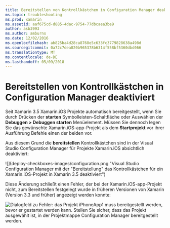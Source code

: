 ```yaml
---
title: Bereitstellen von Kontrollkästchen in Configuration Manager deaktiviert
ms.topic: troubleshooting
ms.prod: xamarin
ms.assetid: aaf675cd-d885-4dac-9754-77dbcaea3be9
author: asb3993
ms.author: amburns
ms.date: 12/02/2016
ms.openlocfilehash: ab825ba4d28ca8768e5c633fc3779828638a498d
ms.sourcegitcommit: 0a72c7dea020b965378b6314f558bf5360dbd066
ms.translationtype: MT
ms.contentlocale: de-DE
ms.lasthandoff: 05/09/2018
---
```

# <a name="deploy-checkboxes-disabled-in-configuration-manager"></a>Bereitstellen von Kontrollkästchen in Configuration Manager deaktiviert

Seit Xamarin 3.5 Xamarin.iOS Projekte automatisch bereitgestellt, wenn Sie durch Drücken der **starten** Symbolleisten-Schaltfläche oder Auswählen der **Debuggen > Debuggen starten** Menüelement. Müssen Sie dennoch legen Sie das gewünschte Xamarin.iOS-app-Projekt als dem **Startprojekt** vor ihrer Ausführung Befehle einen der beiden vor.

Aus diesem Grund die **bereitstellen** Kontrollkästchen sind in der Visual Studio Configuration Manager für Projekte Xamarin.iOS absichtlich deaktiviert:

![](deploy-checkboxes-images/configuration.png "Visual Studio Configuration Manager mit der "Bereitstellung" das Kontrollkästchen für ein Xamarin.iOS-Projekt in Xamarin 3.5 deaktiviert")

Diese Änderung schließt einen Fehler, der bei der Xamarin.iOS-app-Projekt nicht, zum Bereitstellen festgelegt wurde in früheren Versionen von Xamarin (Version 3.3 und früher) angezeigt werden konnte:

![](deploy-checkboxes-images/error.png "Dialogfeld zu Fehler: das Projekt iPhoneApp1 muss bereitgestellt werden, bevor er gestartet werden kann. Stellen Sie sicher, dass das Projekt ausgewählt ist, in der Projektmappe Configuration Manager bereitgestellt werden.")
